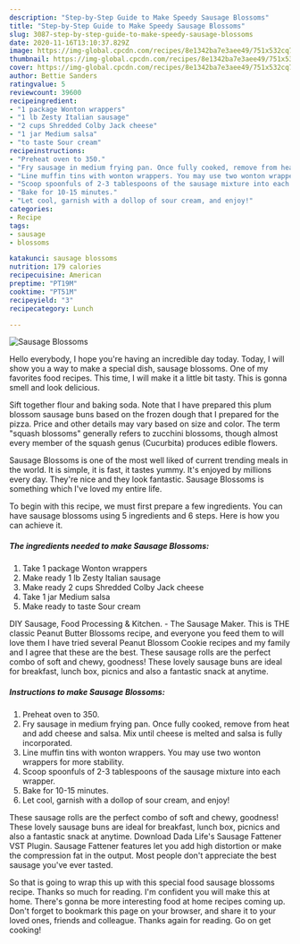 ```yaml
---
description: "Step-by-Step Guide to Make Speedy Sausage Blossoms"
title: "Step-by-Step Guide to Make Speedy Sausage Blossoms"
slug: 3087-step-by-step-guide-to-make-speedy-sausage-blossoms
date: 2020-11-16T13:10:37.829Z
image: https://img-global.cpcdn.com/recipes/8e1342ba7e3aee49/751x532cq70/sausage-blossoms-recipe-main-photo.jpg
thumbnail: https://img-global.cpcdn.com/recipes/8e1342ba7e3aee49/751x532cq70/sausage-blossoms-recipe-main-photo.jpg
cover: https://img-global.cpcdn.com/recipes/8e1342ba7e3aee49/751x532cq70/sausage-blossoms-recipe-main-photo.jpg
author: Bettie Sanders
ratingvalue: 5
reviewcount: 39600
recipeingredient:
- "1 package Wonton wrappers"
- "1 lb Zesty Italian sausage"
- "2 cups Shredded Colby Jack cheese"
- "1 jar Medium salsa"
- "to taste Sour cream"
recipeinstructions:
- "Preheat oven to 350."
- "Fry sausage in medium frying pan. Once fully cooked, remove from heat and add cheese and salsa. Mix until cheese is melted and salsa is fully incorporated."
- "Line muffin tins with wonton wrappers. You may use two wonton wrappers for more stability."
- "Scoop spoonfuls of 2-3 tablespoons of the sausage mixture into each wrapper."
- "Bake for 10-15 minutes."
- "Let cool, garnish with a dollop of sour cream, and enjoy!"
categories:
- Recipe
tags:
- sausage
- blossoms

katakunci: sausage blossoms 
nutrition: 179 calories
recipecuisine: American
preptime: "PT19M"
cooktime: "PT51M"
recipeyield: "3"
recipecategory: Lunch

---
```



![Sausage Blossoms](https://img-global.cpcdn.com/recipes/8e1342ba7e3aee49/751x532cq70/sausage-blossoms-recipe-main-photo.jpg)

Hello everybody, I hope you're having an incredible day today. Today, I will show you a way to make a special dish, sausage blossoms. One of my favorites food recipes. This time, I will make it a little bit tasty. This is gonna smell and look delicious.

Sift together flour and baking soda. Note that I have prepared this plum blossom sausage buns based on the frozen dough that I prepared for the pizza. Price and other details may vary based on size and color. The term &#34;squash blossoms&#34; generally refers to zucchini blossoms, though almost every member of the squash genus (Cucurbita) produces edible flowers.

Sausage Blossoms is one of the most well liked of current trending meals in the world. It is simple, it is fast, it tastes yummy. It's enjoyed by millions every day. They're nice and they look fantastic. Sausage Blossoms is something which I've loved my entire life.


To begin with this recipe, we must first prepare a few ingredients. You can have sausage blossoms using 5 ingredients and 6 steps. Here is how you can achieve it.

<!--inarticleads1-->

##### The ingredients needed to make Sausage Blossoms:

1. Take 1 package Wonton wrappers
1. Make ready 1 lb Zesty Italian sausage
1. Make ready 2 cups Shredded Colby Jack cheese
1. Take 1 jar Medium salsa
1. Make ready to taste Sour cream


DIY Sausage, Food Processing &amp; Kitchen. - The Sausage Maker. This is THE classic Peanut Butter Blossoms recipe, and everyone you feed them to will love them I have tried several Peanut Blossom Cookie recipes and my family and I agree that these are the best. These sausage rolls are the perfect combo of soft and chewy, goodness! These lovely sausage buns are ideal for breakfast, lunch box, picnics and also a fantastic snack at anytime. 

<!--inarticleads2-->

##### Instructions to make Sausage Blossoms:

1. Preheat oven to 350.
1. Fry sausage in medium frying pan. Once fully cooked, remove from heat and add cheese and salsa. Mix until cheese is melted and salsa is fully incorporated.
1. Line muffin tins with wonton wrappers. You may use two wonton wrappers for more stability.
1. Scoop spoonfuls of 2-3 tablespoons of the sausage mixture into each wrapper.
1. Bake for 10-15 minutes.
1. Let cool, garnish with a dollop of sour cream, and enjoy!


These sausage rolls are the perfect combo of soft and chewy, goodness! These lovely sausage buns are ideal for breakfast, lunch box, picnics and also a fantastic snack at anytime. Download Dada Life&#39;s Sausage Fattener VST Plugin. Sausage Fattener features let you add high distortion or make the compression fat in the output. Most people don&#39;t appreciate the best sausage you&#39;ve ever tasted. 

So that is going to wrap this up with this special food sausage blossoms recipe. Thanks so much for reading. I'm confident you will make this at home. There's gonna be more interesting food at home recipes coming up. Don't forget to bookmark this page on your browser, and share it to your loved ones, friends and colleague. Thanks again for reading. Go on get cooking!
